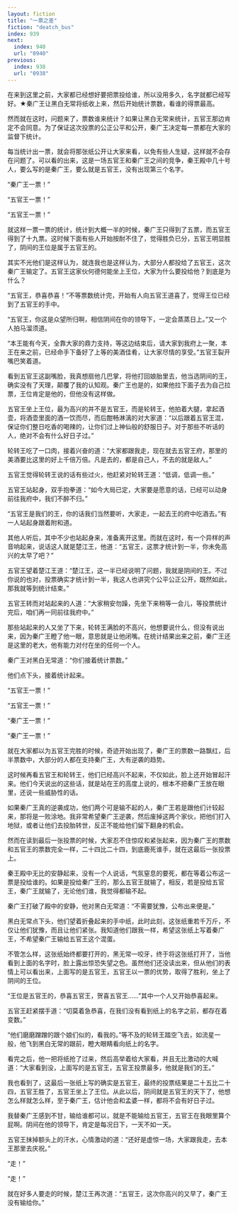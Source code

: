```yaml
---
layout: fiction
title: "一票之差"
fiction: "deatch_bus"
index: 939
next:
  index: 940
  url: "0940"
previous:
  index: 938
  url: "0938"
---
```

在来到这里之前，大家都已经想好要把票投给谁，所以没用多久，名字就都已经写好。★秦广王让黑白无常将纸收上来，然后开始统计票数，看谁的得票最高。

然而就在这时，问题来了，票数谁来统计？如果让黑白无常来统计，五官王那边肯定不会同意。为了保证这次投票的公正公平和公开，秦广王决定每一票都在大家的监督下统计。

每当统计出一票，就会将那张纸公开让大家来看，以免有些人生疑，这样就不会存在问题了。可以看的出来，这是一场五官王和秦广王之间的竞争，秦王殿中几十号人，要么写的是秦广王，要么就是五官王，没有出现第三个名字。

“秦广王一票！”

“五官王一票！”

“五官王一票！”

就这样一票一票的统计，统计到大概一半的时候，秦广王只得到了五票，而五官王得到了十九票。这时候下面有些人开始按耐不住了，觉得胜负已分，五官王明显胜了，阴间的王位是属于五官王的。

其实不光他们是这样认为，就连我也是这样认为，大部分人都投给了五官王，这次秦广王输定了。五官王这家伙何德何能坐上王位，大家为什么要投给他？到底是为什么？

“五官王，恭喜恭喜！”不等票数统计完，开始有人向五官王道喜了，觉得王位已经到了五官王的手中。

“五官王，你这是众望所归啊，相信阴间在你的领导下，一定会蒸蒸日上。”又一个人拍马溜须道。

“本王能有今天，全靠大家的鼎力支持，等这边结束后，请大家到我府上一聚，本王在来之前，已经命手下备好了上等的美酒佳肴，让大家尽情的享受。”五官王裂开嘴巴笑着道。

看到五官王这副嘴脸，我真想扇他几巴掌，将他打回娘胎里去，他当选阴间的王，确实没有了天理，颠覆了我的认知观。秦广王也是的，如果他拉下面子去为自己拉票，王位肯定是他的，但他没有这样做。

五官王坐上王位，最为高兴的并不是五官王，而是轮转王，他拍着大腿，拿起酒壶，将酒壶里面的酒一饮而尽，而后酣畅淋漓的对大家道：“以后跟着五官王混，保证你们整日吃香的喝辣的，让你们过上神仙般的舒服日子。对于那些不听话的人，绝对不会有什么好日子过。”

轮转王吃了一口肉，接着兴奋的道：“大家都跟我走，现在就去五官王府，那里的美酒要比这里的好上千倍万倍。凡是去的，都是自己人，不去的就是敌人。”

五官王觉得轮转王说的话有些过火，他赶紧对轮转王道：“低调，低调一些。”

五官王站起身，双手抱拳道：“如今大局已定，大家要是愿意的话，已经可以动身前往我府中，我们不醉不归。”

“五官王是我们的王，你的话我们当然要听，大家走，一起去王的府中吃酒去。”有一人站起身跟着附和道。

其他人听后，其中不少也站起身来，准备离开这里。而就在这时，有一个异样的声音响起来，说话这人就是楚江王，他道：“五官王，这票才统计到一半，你未免高兴的太早了吧？”

五官王望着楚江王道：“楚江王，这一半已经说明了问题，我就是阴间的王。不过你说的也对，投票确实才统计到一半，我这人也讲究个公平公正公开，既然如此，那我就等到统计结束。”

五官王转而对站起来的人道：“大家稍安勿躁，先坐下来稍等一会儿，等投票统计完后，咱们再一同前往我府中。”

那些站起来的人又坐了下来，轮转王满脸的不高兴，他想要说什么，但没有说出来，因为秦广王瞪了他一眼，意思就是让他闭嘴。在统计结果出来之前，秦广王还是这里的老大，他有能力对付在坐的任何一个人。

秦广王对黑白无常道：“你们接着统计票数。”

他们点下头，接着统计起来。

“五官王一票！”

“五官王一票！”

“秦广王一票！”

“秦广王一票！”

就在大家都以为五官王完胜的时候，奇迹开始出现了，秦广王的票数一路飘红，后半票数中，大部分的人都在支持秦广王，大有逆袭的趋势。

这时候再看五官王和轮转王，他们已经高兴不起来，不仅如此，脸上还开始冒起汗来。他们今天说出的这些话，就是站在王的高度上说的，根本不把秦广王放在眼里，还说一些威胁性的话。

如果秦广王真的逆袭成功，他们两个可是输不起的人，秦广王若是跟他们计较起来，那将是一败涂地。我非常希望秦广王逆袭，然后废掉这两个家伙，把他们打入地狱，或者让他们去投胎转世，反正不能给他们留下翻身的机会。

然而在读到最后一张投票的时候，大家忍不住惊叹和紧张起来，因为秦广王的票数和五官王的票数完全一样，二十四比二十四，到底鹿死谁手，就在这最后一张投票上。

秦王殿中无比的安静起来，没有一个人说话，气氛窒息的要死，都在等着公布这一票是投给谁的。如果是投给秦广王的，那么五官王就输了，相反，若是投给五官王，秦广王就输了，无论他们谁，我觉得都输不起。

秦广王打破了殿中的安静，他对黑白无常道：“不需要犹豫，公布出来便是。”

黑白无常点下头，他们望着折叠起来的手中纸，此时此刻，这张纸重若千万斤，不仅让他们犹豫，而且让他们紧张。我知道他们跟我一样，希望这张纸上写着秦广王，不希望秦广王输给五官王这个混蛋。

不管怎么样，这张纸始终都要打开的，黑无常一咬牙，终于将这张纸打开了，当他看到上面的名字时，脸上露出惊恐失望之色。虽然他们还没读出来，但从他们的表情上可以看出来，上面写的是五官王，五官王以一票的优势，取得了胜利，坐上了阴间的王位。

“王位是五官王的，恭喜五官王，贺喜五官王……”其中一个人又开始恭喜起来。

五官王赶紧摆手道：“切莫着急恭喜，在我们没有看到纸上的名字之前，都存在着变数。”

“他们磨磨蹭蹭的跟个娘们似的，看我的。”等不及的轮转王踏空飞去，如流星一般，他飞到黑白无常的跟前，瞪大眼睛看向纸上的名字。

看完之后，他一把将纸抢了过来，然后高举着给大家看，并且无比激动的大喊道：“大家看到没，上面写的是五官王，五官王投票最多，他就是我们的王。”

我也看到了，这最后一张纸上写的确实是五官王，最终的投票结果是二十五比二十四，五官王胜了，五官王坐上了王位。从此以后，阴间就是五官王的天下了，他想怎么样就怎么样，至于秦广王，估计他会和孟婆一样，都将不会有好日子过。

我替秦广王感到不甘，输给谁都可以，就是不能输给五官王，五官王在我眼里算个屁啊。阴间在他的领导下，肯定是每况日下，一天不如一天。

五官王抹掉额头上的汗水，心情激动的道：“还好是虚惊一场，大家跟我走，去本王那里去庆祝。”

“走！”

“走！”

就在好多人要走的时候，楚江王再次道：“五官王，这次你高兴的又早了，秦广王没有输给你。”